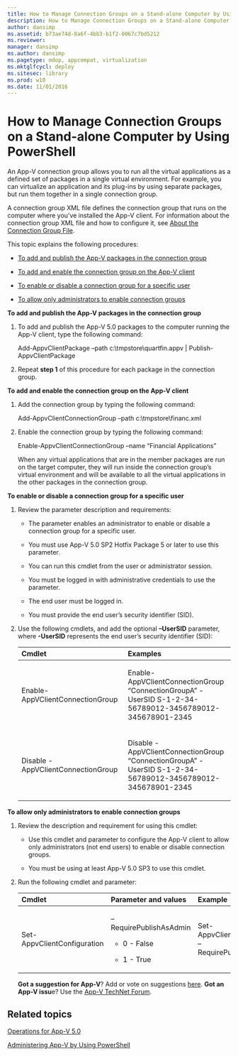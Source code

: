 ```yaml
---
title: How to Manage Connection Groups on a Stand-alone Computer by Using PowerShell
description: How to Manage Connection Groups on a Stand-alone Computer by Using PowerShell
author: dansimp
ms.assetid: b73ae74d-8a6f-4bb3-b1f2-0067c7bd5212
ms.reviewer: 
manager: dansimp
ms.author: dansimp
ms.pagetype: mdop, appcompat, virtualization
ms.mktglfcycl: deploy
ms.sitesec: library
ms.prod: w10
ms.date: 11/01/2016
---
```



# How to Manage Connection Groups on a Stand-alone Computer by Using PowerShell


An App-V connection group allows you to run all the virtual applications as a defined set of packages in a single virtual environment. For example, you can virtualize an application and its plug-ins by using separate packages, but run them together in a single connection group.

A connection group XML file defines the connection group that runs on the computer where you’ve installed the App-V client. For information about the connection group XML file and how to configure it, see [About the Connection Group File](about-the-connection-group-file.md).

This topic explains the following procedures:

-   [To add and publish the App-V packages in the connection group](#bkmk-add-pub-pkgs-in-cg)

-   [To add and enable the connection group on the App-V client](#bkmk-add-enable-cg-on-clt)

-   [To enable or disable a connection group for a specific user](#bkmk-enable-cg-for-user-poshtopic)

-   [To allow only administrators to enable connection groups](#bkmk-admin-only-posh-topic-cg)

<a href="" id="bkmk-add-pub-pkgs-in-cg"></a>**To add and publish the App-V packages in the connection group**

1.  To add and publish the App-V 5.0 packages to the computer running the App-V client, type the following command:

    Add-AppvClientPackage –path c:\\tmpstore\\quartfin.appv | Publish-AppvClientPackage

2.  Repeat **step 1** of this procedure for each package in the connection group.

<a href="" id="bkmk-add-enable-cg-on-clt"></a>**To add and enable the connection group on the App-V client**

1.  Add the connection group by typing the following command:

    Add-AppvClientConnectionGroup –path c:\\tmpstore\\financ.xml

2.  Enable the connection group by typing the following command:

    Enable-AppvClientConnectionGroup –name “Financial Applications”

    When any virtual applications that are in the member packages are run on the target computer, they will run inside the connection group’s virtual environment and will be available to all the virtual applications in the other packages in the connection group.

<a href="" id="bkmk-enable-cg-for-user-poshtopic"></a>**To enable or disable a connection group for a specific user**

1.  Review the parameter description and requirements:

    -   The parameter enables an administrator to enable or disable a connection group for a specific user.

    -   You must use App-V 5.0 SP2 Hotfix Package 5 or later to use this parameter.

    -   You can run this cmdlet from the user or administrator session.

    -   You must be logged in with administrative credentials to use the parameter.

    -   The end user must be logged in.

    -   You must provide the end user’s security identifier (SID).

2.  Use the following cmdlets, and add the optional **–UserSID** parameter, where **-UserSID** represents the end user’s security identifier (SID):

    <table>
    <colgroup>
    <col width="50%" />
    <col width="50%" />
    </colgroup>
    <thead>
    <tr class="header">
    <th align="left">Cmdlet</th>
    <th align="left">Examples</th>
    </tr>
    </thead>
    <tbody>
    <tr class="odd">
    <td align="left"><p>Enable-AppVClientConnectionGroup</p></td>
    <td align="left"><p>Enable-AppVClientConnectionGroup “ConnectionGroupA” -UserSID S-1-2-34-56789012-3456789012-345678901-2345</p></td>
    </tr>
    <tr class="even">
    <td align="left"><p>Disable -AppVClientConnectionGroup</p></td>
    <td align="left"><p>Disable -AppVClientConnectionGroup “ConnectionGroupA” -UserSID S-1-2-34-56789012-3456789012-345678901-2345</p></td>
    </tr>
    </tbody>
    </table>

<a href="" id="bkmk-admin-only-posh-topic-cg"></a>**To allow only administrators to enable connection groups**

1.  Review the description and requirement for using this cmdlet:

    -   Use this cmdlet and parameter to configure the App-V client to allow only administrators (not end users) to enable or disable connection groups.

    -   You must be using at least App-V 5.0 SP3 to use this cmdlet.

2.  Run the following cmdlet and parameter:

    <table>
    <colgroup>
    <col width="33%" />
    <col width="33%" />
    <col width="33%" />
    </colgroup>
    <thead>
    <tr class="header">
    <th align="left">Cmdlet</th>
    <th align="left">Parameter and values</th>
    <th align="left">Example</th>
    </tr>
    </thead>
    <tbody>
    <tr class="odd">
    <td align="left"><p>Set-AppvClientConfiguration</p></td>
    <td align="left"><p>–RequirePublishAsAdmin</p>
    <ul>
    <li><p>0 - False</p></li>
    <li><p>1 - True</p></li>
    </ul></td>
    <td align="left"><p>Set-AppvClientConfiguration –RequirePublishAsAdmin1</p></td>
    </tr>
    </tbody>
    </table>

    **Got a suggestion for App-V**? Add or vote on suggestions [here](http://appv.uservoice.com/forums/280448-microsoft-application-virtualization). **Got an App-V issu**e? Use the [App-V TechNet Forum](https://social.technet.microsoft.com/Forums/home?forum=mdopappv).

## Related topics


[Operations for App-V 5.0](operations-for-app-v-50.md)

[Administering App-V by Using PowerShell](administering-app-v-by-using-powershell.md)

 

 





